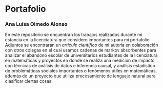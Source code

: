 # Portafolio
### Ana Luisa Olmedo Alonso
En este repositorio se encuentran los trabajos realizados durante mi estancia en la licenciatura que considero importantes para mi portafolio. 
Adjuntos se encontrarán un *articulo cientifico* de mi autoría en colaboración con otros colegas en el cual usamos cadenas de markov absorbentes para analizar el abandono escolar de universitarios estudiantes de la licenciatura en matemáticas y proyectos en donde se realiza una medición de impacto con técnicas de análisis de datos e inferencia causal, y análisis estadístico de problemáticas sociales importantes o fenómenos útiles en matemáticas, además de un proyecto que utiliza procesamiento de lenguaje natural para clasificar ciertas cosas.
